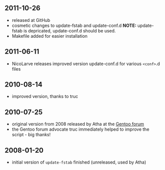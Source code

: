 ## 2011-10-26
* released at GitHub
* cosmetic changes to update-fstab and update-conf.d 
  **NOTE:** update-fstab is depricated, update-conf.d should be used.
* Makefile added for easier installation

## 2011-06-11
* NicoLarve releases improved version update-conf.d for various ``<conf>``.d files

## 2010-08-14 
* improved version, thanks to truc

## 2010-07-25
* original version from 2008 released by Atha at the [Gentoo forum](http://forums.gentoo.org/viewtopic.php?p=6364143)
* the Gentoo forum advocate truc immediately helped to improve the script - big thanks!

## 2008-01-20
* initial version of `update-fstab` finished (unreleased, used by Atha)
